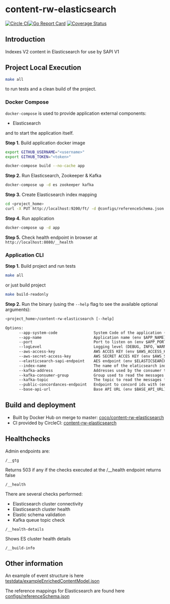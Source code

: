 # content-rw-elasticsearch

[![Circle CI](https://circleci.com/gh/Financial-Times/content-rw-elasticsearch/tree/master.png?style=shield)](https://circleci.com/gh/Financial-Times/content-rw-elasticsearch/tree/master)[![Go Report Card](https://goreportcard.com/badge/github.com/Financial-Times/content-rw-elasticsearch)](https://goreportcard.com/report/github.com/Financial-Times/content-rw-elasticsearch) [![Coverage Status](https://coveralls.io/repos/github/Financial-Times/content-rw-elasticsearch/badge.svg)](https://coveralls.io/github/Financial-Times/content-rw-elasticsearch)

## Introduction

Indexes V2 content in Elasticsearch for use by SAPI V1

## Project Local Execution

```sh
make all
```

to run tests and a clean build of the project.


### Docker Compose

`docker-compose` is used to provide application external components:

* Elasticsearch

and to start the application itself.

**Step 1.** Build application docker image

```sh
export GITHUB_USERNAME="<username>"
export GITHUB_TOKEN="<token>"

docker-compose build --no-cache app
```

**Step 2.** Run Elasticsearch, Zookeeper & Kafka

```sh
docker-compose up -d es zookeeper kafka
```

**Step 3.** Create Elasticsearch index mapping

```sh
cd <project_home>
curl -X PUT http://localhost:9200/ft/ -d @configs/referenceSchema.json
```

**Step 4.** Run application

```sh
docker-compose up -d app
```

**Step 5.** Check health endpoint in browser at `http://localhost:8080/__health`

### Application CLI

**Step 1.** Build project and run tests

```sh
make all
```

or just build project

```sh
make build-readonly
```

**Step 2.** Run the binary (using the `--help` flag to see the available optional arguments):

```sh
<project_home>/content-rw-elasticsearch [--help]
```

```txt
Options:
      --app-system-code                System Code of the application (env $APP_SYSTEM_CODE) (default "content-rw-elasticsearch")
      --app-name                       Application name (env $APP_NAME) (default "content-rw-elasticsearch")
      --port                           Port to listen on (env $APP_PORT) (default "8080")
      --logLevel                       Logging level (DEBUG, INFO, WARN, ERROR) (env $LOG_LEVEL) (default "INFO")
      --aws-access-key                 AWS ACCES KEY (env $AWS_ACCESS_KEY_ID)
      --aws-secret-access-key          AWS SECRET ACCES KEY (env $AWS_SECRET_ACCESS_KEY)
      --elasticsearch-sapi-endpoint    AES endpoint (env $ELASTICSEARCH_SAPI_ENDPOINT) (default "http://localhost:9200")
      --index-name                     The name of the elaticsearch index (env $ELASTICSEARCH_SAPI_INDEX) (default "ft")
      --kafka-address                  Addresses used by the consumer to connect to Kafka (env $KAFKA_ADDR) (default "kafka:9092")
      --kafka-consumer-group           Group used to read the messages from the queue (env $KAFKA_CONSUMER_GROUP) (default "content-rw-elasticsearch")
      --kafka-topic                    The topic to read the messages from (env $KAFKA_TOPIC) (default "CombinedPostPublicationEvents")
      --public-concordances-endpoint   Endpoint to concord ids with (env $PUBLIC_CONCORDANCES_ENDPOINT) (default "http://public-concordances-api:8080")
      --base-api-url                   Base API URL (env $BASE_API_URL) (default "https://api.ft.com/")
```

## Build and deployment

* Built by Docker Hub on merge to master: [coco/content-rw-elasticsearch](https://hub.docker.com/r/coco/content-rw-elasticsearch/)
* CI provided by CircleCI: [content-rw-elasticsearch](https://circleci.com/gh/Financial-Times/content-rw-elasticsearch)

## Healthchecks

Admin endpoints are:

`/__gtg`

Returns 503 if any if the checks executed at the /__health endpoint returns false

`/__health`

There are several checks performed:

* Elasticsearch cluster connectivity
* Elasticsearch cluster health
* Elastic schema validation
* Kafka queue topic check

`/__health-details`

Shows ES cluster health details

`/__build-info`

## Other information

An example of event structure is here [testdata/exampleEnrichedContentModel.json](test/testdata/exampleEnrichedContentModel.json)

The reference mappings for Elasticsearch are found here [configs/referenceSchema.json](configs/referenceSchema.json)
